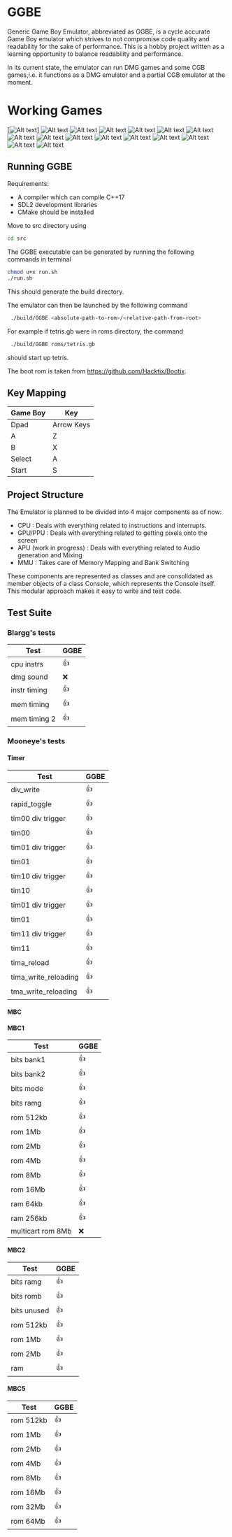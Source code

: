 # GGBE

Generic Game Boy Emulator, abbreviated as GGBE, is a cycle accurate Game Boy emulator which strives to not compromise
code quality and readability for the sake of performance. This is a hobby project written as a learning opportunity to
balance readability and performance.

In its current state, the emulator can run DMG games and some CGB games,i.e. it functions as a DMG emulator and a partial CGB emulator at the moment.

# Working Games #

[![Alt text](Images/Adventure_Island.png)] ![Alt text](Images/reg.png) ![Alt text](Images/Bubble_Ghost.png) ![Alt text](Images/Castlevania2.png) ![Alt text](Images/Donkey_Kong_Land.png) ![Alt text](Images/Dr_Mario.png)
![Alt text](Images/Final_Fantasy_Adventure.png)  ![Alt text](Images/Kirby_Dream_Land.png) ![Alt text](Images/Link_Awakening.png)
![Alt text](Images/Mega_Man2.png) ![Alt text](Images/Metroid2.png) ![Alt text](Images/pokemon.png)
![Alt text](Images/PrehistorikMan.png) ![Alt text](Images/R-Type2.png) ![Alt text](Images/smb_deluxe.png) ![Alt text](Images/street_fighter.png)

## Running GGBE ##

Requirements:

- A compiler which can compile C++17
- SDL2 development libraries
- CMake should be installed

Move to src directory using

```sh
cd src
```

The GGBE executable can be generated by running the following commands in terminal

```sh
chmod u+x run.sh
./run.sh
```

This should generate the build directory.

The emulator can then be launched by the following command

```sh
 ./build/GGBE <absolute-path-to-rom>/<relative-path-from-root>
```

For example if tetris.gb were in roms directory, the command

```sh
 ./build/GGBE roms/tetris.gb
```

should start up tetris.

The boot rom is taken from https://github.com/Hacktix/Bootix.

## Key Mapping ##

| Game Boy | Key |
| -------- | -------|
| Dpad | Arrow Keys |
| A | Z |
| B | X |
| Select | A |
| Start | S |

## Project Structure ##

The Emulator is planned to be divided into 4 major components as of now:

- CPU : Deals with everything related to instructions and interrupts.
- GPU/PPU : Deals with everything related to getting pixels onto the screen
- APU (work in progress) : Deals with everything related to Audio generation and Mixing
- MMU : Takes care of Memory Mapping and Bank Switching

These components are represented as classes and are consolidated as member objects of a class Console, which represents
the Console itself. This modular approach makes it easy to write and test code.

## Test Suite ##

### Blargg's tests ###

| Test | GGBE |
  | ---- | ------ |
| cpu instrs | :+1: |
| dmg sound | :x: |
| instr timing  | :+1: |
| mem timing | :+1: |
| mem timing 2 | :+1: |

### Mooneye's tests ###

#### Timer ####

| Test | GGBE |
  | ---- | ---- |
| div_write | :+1: |
| rapid_toggle | :+1: |
| tim00 div trigger | :+1: |
| tim00 | :+1: |
| tim01 div trigger | :+1: |
| tim01 | :+1: |
| tim10 div trigger | :+1: |
| tim10 | :+1: |
| tim01 div trigger | :+1: |
| tim01 | :+1: |
| tim11 div trigger | :+1: |
| tim11 | :+1: |
| tima_reload | :+1: |
| tima_write_reloading | :+1: |
| tma_write_reloading | :+1: |

#### MBC ####

#### MBC1

| Test              | GGBE |
| ----------------- |------|
| bits bank1        | :+1: |
| bits bank2        | :+1: |
| bits mode         | :+1: |
| bits ramg         | :+1: |
| rom 512kb         | :+1: |
| rom 1Mb           | :+1: |
| rom 2Mb           | :+1: |
| rom 4Mb           | :+1: |
| rom 8Mb           | :+1: |
| rom 16Mb          | :+1: |
| ram 64kb          | :+1: |
| ram 256kb         | :+1: |
| multicart rom 8Mb | :x:  |

#### MBC2

| Test              | GGBE    |
| ----------------- |------|
| bits ramg         | :+1: |
| bits romb         | :+1: |
| bits unused       | :+1: |
| rom 512kb         | :+1: |
| rom 1Mb           | :+1: |
| rom 2Mb           | :+1: |
| ram               | :+1: |

#### MBC5

| Test              | GGBE |
| ----------------- |------|
| rom 512kb         | :+1: |
| rom 1Mb           | :+1: |
| rom 2Mb           | :+1: |
| rom 4Mb           | :+1: |
| rom 8Mb           | :+1: |
| rom 16Mb          | :+1: |
| rom 32Mb          | :+1: |
| rom 64Mb          | :+1: |
  
